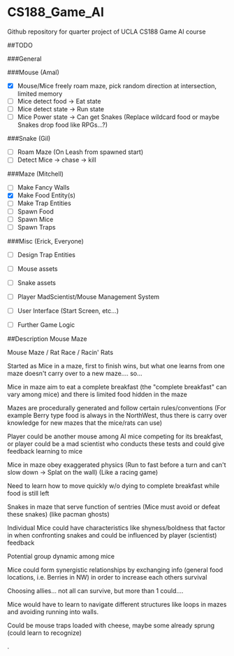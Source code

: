 # CS188_Game_AI
Github repository for quarter  project of UCLA CS188 Game AI course


##TODO

###General

###Mouse (Amal)
 - [x] Mouse/Mice freely roam maze, pick random direction at intersection, limited memory
 - [ ] Mice detect food -> Eat state
 - [ ] Mice detect state -> Run state
 - [ ] Mice Power state -> Can get Snakes (Replace wildcard food or maybe Snakes drop food like RPGs...?)
 
###Snake (Gil)
  - [ ] Roam Maze (On Leash from spawned start)
  - [ ] Detect Mice -> chase -> kill 

###Maze (Mitchell)
 - [ ] Make Fancy Walls
 - [x] Make Food Entity(s)
 - [ ] Make Trap Entities
 - [ ] Spawn Food
 - [ ] Spawn Mice
 - [ ] Spawn Traps

###Misc (Erick, Everyone)
 - [ ] Design Trap Entities
 - [ ] Mouse assets
 - [ ] Snake assets
 - [ ] Player MadScientist/Mouse Management System
 - [ ] User Interface (Start Screen, etc...)
 - [ ] Further Game Logic
 

##Description
Mouse Maze

Mouse Maze / Rat Race / Racin' Rats

Started as Mice in a maze, first to finish wins, but what one learns from one maze doesn't carry over to a new maze.... so...

Mice in maze aim to eat a complete breakfast (the "complete breakfast" can vary among mice) and there is limited food hidden in the maze

Mazes are procedurally generated and follow certain rules/conventions (For example Berry type food is always in the NorthWest, thus there is carry over knowledge for new mazes that the mice/rats can use)

Player could be another mouse among AI mice competing for its breakfast, or player could be a mad scientist who conducts these tests and could give feedback learning to mice

Mice in maze obey exaggerated physics (Run to fast before a turn and can't slow down -> Splat on the wall) (Like a racing game)

  Need to learn how to move quickly w/o dying to complete breakfast while food is still left

Snakes in maze that serve function of sentries (Mice must avoid or defeat these snakes) (like pacman ghosts)

Individual Mice could have characteristics like shyness/boldness that factor in when confronting snakes and could be influenced by player (scientist) feedback

Potential group dynamic among mice

Mice could form synergistic relationships by exchanging info (general food locations, i.e. Berries in NW) in order to increase each others survival

Choosing allies... not all can survive, but more than 1 could....

Mice would have to learn to navigate different structures like loops in mazes and avoiding running into walls.

Could be mouse traps loaded with cheese, maybe some already sprung (could learn to recognize)

.
